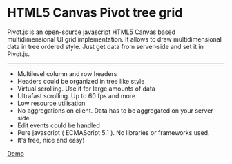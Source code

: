 # HTML5 Canvas Pivot tree grid

Pivot.js is an open-source javascript HTML5 Canvas based multidimensional UI grid implementation. It allows to draw multidimensional data in tree ordered style. Just get data from server-side and set it in Pivot.js.

---

* Multilevel column and row headers
* Headers could be organized in tree like style
* Virtual scrolling. Use it for large amounts of data
* Ultrafast scrolling. Up to 60 fps and more
* Low resource utilisation
* No aggregations on client. Data has to be aggregated on your server-side
* Edit events could be handled
* Pure javascript ( ECMAScript 5.1 ). No libraries or frameworks used.
* It's free, nice and easy!

[Demo](https://iskandr1.github.io/Pivot/demo.html)
